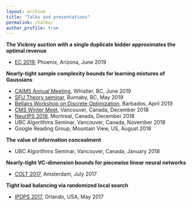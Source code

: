 ```yaml
---
layout: archive
title: "Talks and presentations"
permalink: /talks/
author_profile: true
---
```


**The Vickrey auction with a single duplicate bidder approximates the optimal revenue**
* [EC 2019](http://www.sigecom.org/ec19/), Phoenix, Arizona, June 2019

**Nearly-tight sample complexity bounds for learning mixtures of Gaussians**
* [CAIMS Annual Meeting](https://caims.ca/annual-meetings-2/), Whistler, BC, June 2019
* [SFU Theory seminar](http://www.sfu.ca/~skoroth/cstheorysem/), Burnaby, BC, May 2019
* [Bellairs Workshop on Discrete Optimization](http://bshepherd.ca/Some_Files/Bellairs%20Workshop%202019.html), Barbados, April 2019
* [CMS Winter Meet](https://winter18.cms.math.ca/), Vancouver, Canada, December 2018
* [NeurIPS 2018](https://neurips.cc/Conferences/2018), Montreal, Canada, December 2018
* UBC Algorithms Seminar, Vancouver, Canada, November 2018
* Google Reading Group, Mountain View, US, August 2018

**The value of information concealment**
* UBC Algorithms Seminar, Vancouver, Canada, January 2018

**Nearly-tight VC-dimension bounds for piecewise linear neural networks**
* [COLT 2017](https://www.learningtheory.org/colt2017/), Amsterdam, July 2017

**Tight load balancing via randomized local search**
* [IPDPS 2017](http://www.ipdps.org/ipdps2017/), Orlando, USA, May 2017
